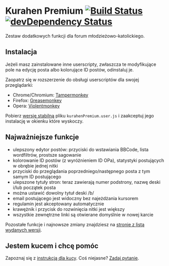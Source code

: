 ﻿Kurahen Premium [![Build Status](https://travis-ci.org/Kurahen-Premium/Kurahen-Premium.svg?branch=dev)](https://travis-ci.org/Kurahen-Premium/Kurahen-Premium "Status testów dla gałęzi dev") [![devDependency Status](https://david-dm.org/Kurahen-Premium/Kurahen-Premium/dev-status.svg)](https://david-dm.org/Kurahen-Premium/Kurahen-Premium#info=devDependencies)
===============

Zestaw dodatkowych funkcji dla forum młodzieżowo-katolickiego.

## Instalacja
Jeżeli masz zainstalowane inne userscripty, zwłaszcza te modyfikujące pole na edycję posta albo kolorujące ID postów, odinstaluj je.

Zaopatrz się w rozszerzenie do obsługi userscriptów dla swojej przeglądarki:
* Chrome/Chromium: [Tampermonkey](https://chrome.google.com/webstore/detail/tampermonkey/dhdgffkkebhmkfjojejmpbldmpobfkfo?hl=pl)
* Firefox: [Greasemonkey](https://addons.mozilla.org/pl/firefox/addon/greasemonkey/)
* Opera: [Violentmonkey](https://addons.opera.com/pl/extensions/details/violent-monkey/?display=pl)

Pobierz [wersję stabilną](https://github.com/Kurahen-Premium/Kurahen-Premium/raw/master/kurahenPremium.user.js) pliku `kurahenPremium.user.js` i zaakceptuj jego instalację w okienku które wyskoczy.

## Najważniejsze funkcje
* ulepszony edytor postów: przyciski do wstawiania BBCode, lista wordfiltrów, prostsze sagowanie
* kolorowanie ID postów (z wyróżnieniem ID OPa), statystyki postujących w obrębie jednej nitki
* przyciski do przeglądania poprzedniego/następnego posta z tym samym ID postującego
* ulepszone tytuły stron: teraz zawierają numer podstrony, nazwę deski i/lub początek posta
* można ustawić dowolny tytuł deski /b/
* email postującego jest widoczny bez najeżdżania kursorem
* regulamin jest akceptowany automatycznie
* krawężnik i przycisk do rozwinięcia nitki jest większy
* wszystkie zewnętrzne linki są otwierane domyślnie w nowej karcie

Pozostałe funkcje i najnowsze zmiany znajdziesz na [stronie z listą wydanych wersji](https://github.com/Kurahen-Premium/Kurahen-Premium/releases).

## Jestem kucem i chcę pomóc
Zapoznaj się z [instrukcją dla kucy](https://github.com/Kurahen-Premium/Kurahen-Premium/wiki/Protipy-dla-wannable-kuc%C3%B3w).
Coś niejasne? [Zadaj pytanie](https://github.com/Kurahen-Premium/Kurahen-Premium/issues/new).

